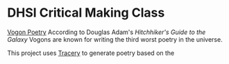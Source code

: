 # DHSI Critical Making Class

[Vogon Poetry](./Vogon-poetry/index.html)
According to Douglas Adam's _Hitchhiker's Guide to the Galaxy_ Vogons are known for writing the third worst poetry in the universe. 

This project uses [Tracery](https://www.tracery.io/) to generate poetry based on the 